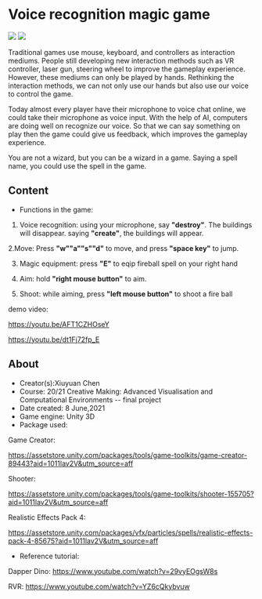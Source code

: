 # Voice recognition magic game

<img src="/img/2.png">

<img src="/img/1.png">

Traditional games use mouse, keyboard, and controllers as interaction mediums. People still developing new interaction methods such as VR controller, laser gun, steering wheel to improve the gameplay experience. However, these mediums can only be played by hands. Rethinking the interaction methods, we can not only use our hands but also use our voice to control the game. 

Today almost every player have their microphone to voice chat online, we could take their microphone as voice input. With the help of AI, computers are doing well on recognize our voice. So that we can say something on play then the game could give us feedback, which improves the gameplay experience.

You are not a wizard, but you can be a wizard in a game. Saying a spell name, you could use the spell in the game.

## Content
   * Functions in the game:

1. Voice recognition: 
using your microphone, say **"destroy"**. The buildings will disappear.
saying **"create"**, the buildings will appear.

2.Move: Press **"w""a""s""d"** to move, and press **"space key"** to jump.

3. Magic equipment: press **"E"** to eqip fireball spell on your right hand

4. Aim: hold **"right mouse button"** to aim.

5. Shoot: while aiming, press **"left mouse button"** to shoot a fire ball


demo video:

https://youtu.be/AFT1CZHOseY

https://youtu.be/dt1Fj72fp_E

## About

* Creator(s):Xiuyuan Chen
* Course:
20/21 Creative Making: Advanced Visualisation and Computational Environments
-- final project
* Date created: 8 June,2021
* Game engine: Unity 3D
* Package used:


Game Creator: 

https://assetstore.unity.com/packages/tools/game-toolkits/game-creator-89443?aid=1011lav2V&utm_source=aff


Shooter: 

https://assetstore.unity.com/packages/tools/game-toolkits/shooter-155705?aid=1011lav2V&utm_source=aff


Realistic Effects Pack 4: 

https://assetstore.unity.com/packages/vfx/particles/spells/realistic-effects-pack-4-85675?aid=1011lav2V&utm_source=aff

* Reference tutorial:

Dapper Dino: https://www.youtube.com/watch?v=29vyEOgsW8s

RVR: https://www.youtube.com/watch?v=YZ6cQkybvuw



